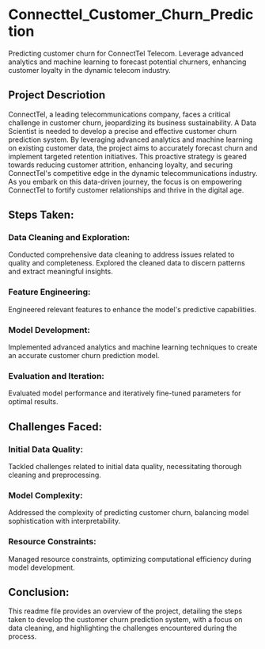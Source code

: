 # Connecttel_Customer_Churn_Prediction
Predicting customer churn for ConnectTel Telecom. Leverage advanced analytics and machine learning to forecast potential churners, enhancing customer loyalty in the dynamic telecom industry.

## Project Descriotion
ConnectTel, a leading telecommunications company, faces a critical challenge in customer churn, jeopardizing its business sustainability. A  Data Scientist is needed to develop a precise and effective customer churn prediction system. By leveraging advanced analytics and machine learning on existing customer data, the project aims to accurately forecast churn and implement targeted retention initiatives.
This proactive strategy is geared towards reducing customer attrition, enhancing loyalty, and securing ConnectTel's competitive edge in the dynamic telecommunications industry. As you embark on this data-driven journey, the focus is on empowering ConnectTel to fortify customer relationships and thrive in the digital age.

## Steps Taken:
### Data Cleaning and Exploration:
Conducted comprehensive data cleaning to address issues related to quality and completeness.
Explored the cleaned data to discern patterns and extract meaningful insights.

### Feature Engineering:
Engineered relevant features to enhance the model's predictive capabilities.

### Model Development:
Implemented advanced analytics and machine learning techniques to create an accurate customer churn prediction model.

### Evaluation and Iteration:
Evaluated model performance and iteratively fine-tuned parameters for optimal results. 

## Challenges Faced:

### Initial Data Quality:
Tackled challenges related to initial data quality, necessitating thorough cleaning and preprocessing.

### Model Complexity:
Addressed the complexity of predicting customer churn, balancing model sophistication with interpretability.

### Resource Constraints:
Managed resource constraints, optimizing computational efficiency during model development.

## Conclusion:
This readme file provides an overview of the project, detailing the steps taken to develop the customer churn prediction system, with a focus on data cleaning, and highlighting the challenges encountered during the process.

